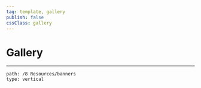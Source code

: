 ```yaml
---
tag: template, gallery
publish: false
cssClass: gallery
---
```

# Gallery
--- 

```img-gallery
path: /8 Resources/banners
type: vertical
```

